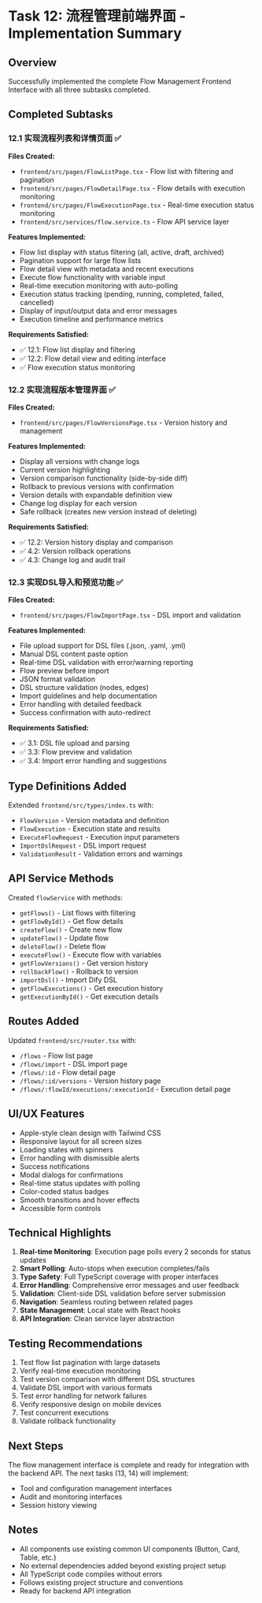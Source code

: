 # Task 12: 流程管理前端界面 - Implementation Summary

## Overview
Successfully implemented the complete Flow Management Frontend Interface with all three subtasks completed.

## Completed Subtasks

### 12.1 实现流程列表和详情页面 ✅
**Files Created:**
- `frontend/src/pages/FlowListPage.tsx` - Flow list with filtering and pagination
- `frontend/src/pages/FlowDetailPage.tsx` - Flow details with execution monitoring
- `frontend/src/pages/FlowExecutionPage.tsx` - Real-time execution status monitoring
- `frontend/src/services/flow.service.ts` - Flow API service layer

**Features Implemented:**
- Flow list display with status filtering (all, active, draft, archived)
- Pagination support for large flow lists
- Flow detail view with metadata and recent executions
- Execute flow functionality with variable input
- Real-time execution monitoring with auto-polling
- Execution status tracking (pending, running, completed, failed, cancelled)
- Display of input/output data and error messages
- Execution timeline and performance metrics

**Requirements Satisfied:**
- ✅ 12.1: Flow list display and filtering
- ✅ 12.2: Flow detail view and editing interface
- ✅ Flow execution status monitoring

### 12.2 实现流程版本管理界面 ✅
**Files Created:**
- `frontend/src/pages/FlowVersionsPage.tsx` - Version history and management

**Features Implemented:**
- Display all versions with change logs
- Current version highlighting
- Version comparison functionality (side-by-side diff)
- Rollback to previous versions with confirmation
- Version details with expandable definition view
- Change log display for each version
- Safe rollback (creates new version instead of deleting)

**Requirements Satisfied:**
- ✅ 12.2: Version history display and comparison
- ✅ 4.2: Version rollback operations
- ✅ 4.3: Change log and audit trail

### 12.3 实现DSL导入和预览功能 ✅
**Files Created:**
- `frontend/src/pages/FlowImportPage.tsx` - DSL import and validation

**Features Implemented:**
- File upload support for DSL files (.json, .yaml, .yml)
- Manual DSL content paste option
- Real-time DSL validation with error/warning reporting
- Flow preview before import
- JSON format validation
- DSL structure validation (nodes, edges)
- Import guidelines and help documentation
- Error handling with detailed feedback
- Success confirmation with auto-redirect

**Requirements Satisfied:**
- ✅ 3.1: DSL file upload and parsing
- ✅ 3.3: Flow preview and validation
- ✅ 3.4: Import error handling and suggestions

## Type Definitions Added

Extended `frontend/src/types/index.ts` with:
- `FlowVersion` - Version metadata and definition
- `FlowExecution` - Execution state and results
- `ExecuteFlowRequest` - Execution input parameters
- `ImportDslRequest` - DSL import request
- `ValidationResult` - Validation errors and warnings

## API Service Methods

Created `flowService` with methods:
- `getFlows()` - List flows with filtering
- `getFlowById()` - Get flow details
- `createFlow()` - Create new flow
- `updateFlow()` - Update flow
- `deleteFlow()` - Delete flow
- `executeFlow()` - Execute flow with variables
- `getFlowVersions()` - Get version history
- `rollbackFlow()` - Rollback to version
- `importDsl()` - Import Dify DSL
- `getFlowExecutions()` - Get execution history
- `getExecutionById()` - Get execution details

## Routes Added

Updated `frontend/src/router.tsx` with:
- `/flows` - Flow list page
- `/flows/import` - DSL import page
- `/flows/:id` - Flow detail page
- `/flows/:id/versions` - Version history page
- `/flows/:flowId/executions/:executionId` - Execution detail page

## UI/UX Features

- Apple-style clean design with Tailwind CSS
- Responsive layout for all screen sizes
- Loading states with spinners
- Error handling with dismissible alerts
- Success notifications
- Modal dialogs for confirmations
- Real-time status updates with polling
- Color-coded status badges
- Smooth transitions and hover effects
- Accessible form controls

## Technical Highlights

1. **Real-time Monitoring**: Execution page polls every 2 seconds for status updates
2. **Smart Polling**: Auto-stops when execution completes/fails
3. **Type Safety**: Full TypeScript coverage with proper interfaces
4. **Error Handling**: Comprehensive error messages and user feedback
5. **Validation**: Client-side DSL validation before server submission
6. **Navigation**: Seamless routing between related pages
7. **State Management**: Local state with React hooks
8. **API Integration**: Clean service layer abstraction

## Testing Recommendations

1. Test flow list pagination with large datasets
2. Verify real-time execution monitoring
3. Test version comparison with different DSL structures
4. Validate DSL import with various formats
5. Test error handling for network failures
6. Verify responsive design on mobile devices
7. Test concurrent executions
8. Validate rollback functionality

## Next Steps

The flow management interface is complete and ready for integration with the backend API. The next tasks (13, 14) will implement:
- Tool and configuration management interfaces
- Audit and monitoring interfaces
- Session history viewing

## Notes

- All components use existing common UI components (Button, Card, Table, etc.)
- No external dependencies added beyond existing project setup
- All TypeScript code compiles without errors
- Follows existing project structure and conventions
- Ready for backend API integration
